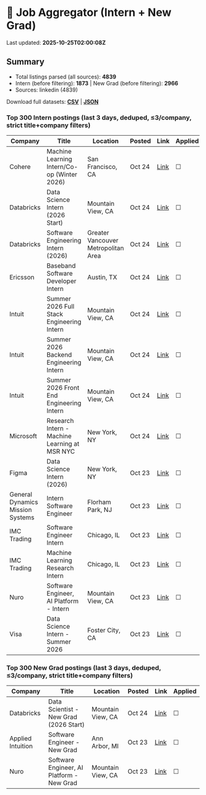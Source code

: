 # 🔎 Job Aggregator (Intern + New Grad)

Last updated: **2025-10-25T02:00:08Z**

## Summary
- Total listings parsed (all sources): **4839**
- Intern (before filtering): **1873** | New Grad (before filtering): **2966**
- Sources: linkedin (4839)

Download full datasets: **[CSV](data/jobs.csv)** | **[JSON](data/jobs.json)**

### Top 300 Intern postings (last 3 days, deduped, ≤3/company, strict title+company filters)
| Company | Title | Location | Posted | Link | Applied |
|---|---|---|---|---|---|
| Cohere | Machine Learning Intern/Co-op  (Winter 2026) | San Francisco, CA | Oct 24 | [Link](https://www.linkedin.com/jobs/view/machine-learning-intern-co-op-winter-2026-at-cohere-4297028675?position=2&pageNum=0&refId=sK2Z8xLbNdOJM5IGqFzP6w%3D%3D&trackingId=vzzoBjc%2BW9IEqxISTuWexA%3D%3D) | ☐ |
| Databricks | Data Science Intern (2026 Start) | Mountain View, CA | Oct 24 | [Link](https://www.linkedin.com/jobs/view/data-science-intern-2026-start-at-databricks-4297744039?position=1&pageNum=5&refId=J9kX9Q%2BY9Wsm0sIO%2ByD4dg%3D%3D&trackingId=MudN9n1%2Fro4hlmoRZBuyGw%3D%3D) | ☐ |
| Databricks | Software Engineering Intern (2026) | Greater Vancouver Metropolitan Area | Oct 24 | [Link](https://ca.linkedin.com/jobs/view/software-engineering-intern-2026-at-databricks-4297734980?position=1&pageNum=7&refId=Va7eI%2Bfh4eEV5fm09uksoA%3D%3D&trackingId=QY94cVCh7Jnw2KQkJi0E2A%3D%3D) | ☐ |
| Ericsson | Baseband Software Developer Intern | Austin, TX | Oct 24 | [Link](https://www.linkedin.com/jobs/view/baseband-software-developer-intern-at-ericsson-4318340355?position=8&pageNum=2&refId=rrBqisVaX218uB8TxJ2fMQ%3D%3D&trackingId=TLIyhG4uOnH%2BSgXc1vXXBw%3D%3D) | ☐ |
| Intuit | Summer 2026 Full Stack Engineering Intern | Mountain View, CA | Oct 24 | [Link](https://www.linkedin.com/jobs/view/summer-2026-full-stack-engineering-intern-at-intuit-4331342385?position=5&pageNum=5&refId=oL8rAnFjBiO%2BwzwhoSVCEQ%3D%3D&trackingId=sAym5KH77BkDDUAHWbWuzA%3D%3D) | ☐ |
| Intuit | Summer 2026 Backend Engineering Intern | Mountain View, CA | Oct 24 | [Link](https://www.linkedin.com/jobs/view/summer-2026-backend-engineering-intern-at-intuit-4331358148?position=6&pageNum=5&refId=oL8rAnFjBiO%2BwzwhoSVCEQ%3D%3D&trackingId=7mJt3QAMgzdnWEJBaz%2BePg%3D%3D) | ☐ |
| Intuit | Summer 2026 Front End Engineering Intern | Mountain View, CA | Oct 24 | [Link](https://www.linkedin.com/jobs/view/summer-2026-front-end-engineering-intern-at-intuit-4331343316?position=8&pageNum=5&refId=oL8rAnFjBiO%2BwzwhoSVCEQ%3D%3D&trackingId=02br6O3J0D15a6zws8h2ig%3D%3D) | ☐ |
| Microsoft | Research Intern - Machine Learning at MSR NYC | New York, NY | Oct 24 | [Link](https://www.linkedin.com/jobs/view/research-intern-machine-learning-at-msr-nyc-at-microsoft-4309689706?position=3&pageNum=2&refId=6r0Jm5vAfQjBZtruE5Hx5g%3D%3D&trackingId=CwnJ0TnFi6klASdbtMv3Vg%3D%3D) | ☐ |
| Figma | Data Science Intern (2026) | New York, NY | Oct 23 | [Link](https://www.linkedin.com/jobs/view/data-science-intern-2026-at-figma-4288067198?position=1&pageNum=2&refId=6r0Jm5vAfQjBZtruE5Hx5g%3D%3D&trackingId=fbYphwwPtTx8E2tjlJRZ9Q%3D%3D) | ☐ |
| General Dynamics Mission Systems | Intern Software Engineer | Florham Park, NJ | Oct 23 | [Link](https://www.linkedin.com/jobs/view/intern-software-engineer-at-general-dynamics-mission-systems-4317928399?position=7&pageNum=5&refId=qhBqZ%2FN3ZywtKQ75DBAU7Q%3D%3D&trackingId=Mc34Sb162gjfLHRVSCFSUw%3D%3D) | ☐ |
| IMC Trading | Software Engineer Intern | Chicago, IL | Oct 23 | [Link](https://www.linkedin.com/jobs/view/software-engineer-intern-at-imc-trading-4319039318?position=5&pageNum=0&refId=tKB%2BouCxl7cV1uF35XSOnw%3D%3D&trackingId=vnve7k4%2BhwFGClSwDCJiPA%3D%3D) | ☐ |
| IMC Trading | Machine Learning Research Intern | Chicago, IL | Oct 23 | [Link](https://www.linkedin.com/jobs/view/machine-learning-research-intern-at-imc-trading-4319036557?position=10&pageNum=0&refId=%2Fx0zBIxlJBbBpVa2nPmPdQ%3D%3D&trackingId=spe4PIiQzLJIcJ2ZQKXdsQ%3D%3D) | ☐ |
| Nuro | Software Engineer, AI Platform - Intern | Mountain View, CA | Oct 23 | [Link](https://www.linkedin.com/jobs/view/software-engineer-ai-platform-intern-at-nuro-4317730018?position=2&pageNum=2&refId=mPkC3rm5ivWiOMWjvYsDXg%3D%3D&trackingId=kRp37cEGXYVVv52%2B%2FnTqmQ%3D%3D) | ☐ |
| Visa | Data Science Intern - Summer 2026 | Foster City, CA | Oct 23 | [Link](https://www.linkedin.com/jobs/view/data-science-intern-summer-2026-at-visa-4317922796?position=10&pageNum=7&refId=LrZ90KWLlfYjARCYizPm7A%3D%3D&trackingId=nh88jLAgT1awHrmUhmjVOg%3D%3D) | ☐ |

### Top 300 New Grad postings (last 3 days, deduped, ≤3/company, strict title+company filters)
| Company | Title | Location | Posted | Link | Applied |
|---|---|---|---|---|---|
| Databricks | Data Scientist - New Grad (2026 Start) | Mountain View, CA | Oct 24 | [Link](https://www.linkedin.com/jobs/view/data-scientist-new-grad-2026-start-at-databricks-4297746037?position=4&pageNum=0&refId=kCoLYQKWz7trBZNqaHdPnA%3D%3D&trackingId=tNMjYXF3JFaDeEJjo%2BKGtA%3D%3D) | ☐ |
| Applied Intuition | Software Engineer - New Grad | Ann Arbor, MI | Oct 23 | [Link](https://www.linkedin.com/jobs/view/software-engineer-new-grad-at-applied-intuition-4288704567?position=1&pageNum=0&refId=JtWq3fvd3ZWydA90NrQ3cQ%3D%3D&trackingId=t34kvCfUMlqIKUjkJ%2FN8yQ%3D%3D) | ☐ |
| Nuro | Software Engineer, AI Platform - New Grad | Mountain View, CA | Oct 23 | [Link](https://www.linkedin.com/jobs/view/software-engineer-ai-platform-new-grad-at-nuro-4317707969?position=7&pageNum=0&refId=Jj2dj8zHAPx0SU2tfL%2BETQ%3D%3D&trackingId=VlmgT8FlqaqQTt2012xEcQ%3D%3D) | ☐ |
